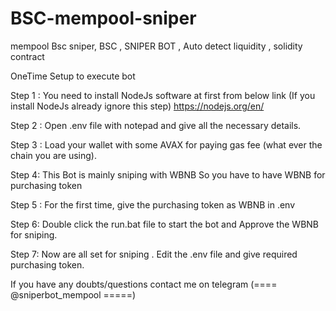 # BSC-mempool-sniper
mempool Bsc sniper, BSC , SNIPER BOT , Auto detect liquidity , solidity contract


OneTime Setup to execute bot

Step 1 : You need to install NodeJs software at first from below link (If you install NodeJs already ignore this step)
https://nodejs.org/en/ 

Step 2 : Open .env file with notepad and give all the necessary details.

Step 3 : Load your wallet with some AVAX for paying gas fee (what ever the chain you are using).

Step 4: This Bot is mainly sniping with WBNB So you have to have WBNB for purchasing token

Step 5 : For the first time, give the purchasing token as WBNB in .env

Step 6: Double click the run.bat file to start the bot and Approve the WBNB for sniping.

Step 7: Now are all set for sniping . Edit the .env file and give required purchasing token.


If you have any doubts/questions contact me on telegram (====  @sniperbot_mempool  =====)
